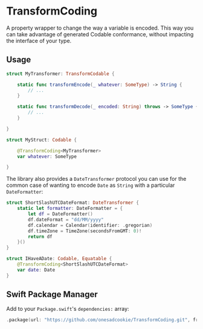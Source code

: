 # TransformCoding

A property wrapper to change the way a variable is encoded. This way
you can take advantage of generated Codable conformance, without
impacting the interface of your type.

## Usage

```swift
struct MyTransformer: TransformCodable {

    static func transformEncode(_ whatever: SomeType) -> String {
        // ...
    }

    static func transformDecode(_ encoded: String) throws -> SomeType {
        // ...
    }

}

struct MyStruct: Codable {

    @TransformCoding<MyTransformer>
    var whatever: SomeType

}
```

The library also provides a `DateTransformer` protocol you can use
for the common case of wanting to encode `Date` as `String` with a
particular `DateFormatter`:

```swift
struct ShortSlashUTCDateFormat: DateTransformer {
    static let formatter: DateFormatter = {
        let df = DateFormatter()
        df.dateFormat = "dd/MM/yyyy"
        df.calendar = Calendar(identifier: .gregorian)
        df.timeZone = TimeZone(secondsFromGMT: 0)!
        return df
    }()
}

struct IHaveADate: Codable, Equatable {
    @TransformCoding<ShortSlashUTCDateFormat>
    var date: Date
}
```

## Swift Package Manager

Add to your `Package.swift`'s `dependencies:` array:

```swift
.package(url: "https://github.com/onesadcookie/TransformCoding.git", from: "1.0.0"),
```
